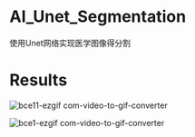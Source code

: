 # AI_Unet_Segmentation
使用Unet网络实现医学图像得分割
# Results    
![bce11-ezgif com-video-to-gif-converter](https://github.com/Caesar-xxx/AI_Unet_Segmentation/assets/73376073/985bd0f1-a959-4f85-bd39-ba1602be168d)
     
![bce1-ezgif com-video-to-gif-converter](https://github.com/Caesar-xxx/AI_Unet_Segmentation/assets/73376073/c14d39b5-0534-49d9-ac1f-07f4ca6c492e)

  
